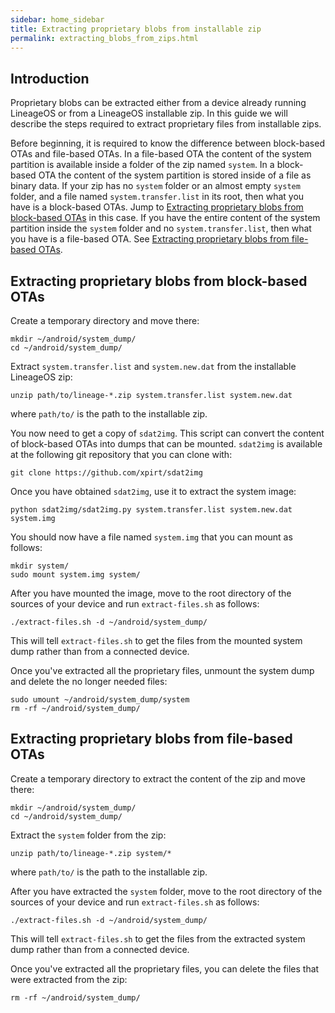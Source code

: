 ```yaml
---
sidebar: home_sidebar
title: Extracting proprietary blobs from installable zip
permalink: extracting_blobs_from_zips.html
---
```

## Introduction

Proprietary blobs can be extracted either from a device already running LineageOS or from a LineageOS installable zip. In this guide we will describe the steps required to extract proprietary files from installable zips.

Before beginning, it is required to know the difference between block-based OTAs and file-based OTAs. In a file-based OTA the content of the system partition is available inside a folder of the zip named `system`. In a block-based OTA the content of the system partition is stored inside of a file as binary data. If your zip has no `system` folder or an almost empty `system` folder, and a file named `system.transfer.list` in its root, then what you have is a block-based OTAs. Jump to [Extracting proprietary blobs from block-based OTAs](#extracting-proprietary-blobs-from-block-based-otas) in this case. If you have the entire content of the system partition inside the `system` folder and no `system.transfer.list`, then what you have is a file-based OTA. See [Extracting proprietary blobs from file-based OTAs](#extracting-proprietary-blobs-from-file-based-otas).

## Extracting proprietary blobs from block-based OTAs

Create a temporary directory and move there:

```
mkdir ~/android/system_dump/
cd ~/android/system_dump/
```

Extract `system.transfer.list` and `system.new.dat` from the installable LineageOS zip:

```
unzip path/to/lineage-*.zip system.transfer.list system.new.dat
```
where `path/to/` is the path to the installable zip.

You now need to get a copy of `sdat2img`. This script can convert the content of block-based OTAs into dumps that can be mounted. `sdat2img` is available at the following git repository that you can clone with:

```
git clone https://github.com/xpirt/sdat2img
```

Once you have obtained `sdat2img`, use it to extract the system image:

```
python sdat2img/sdat2img.py system.transfer.list system.new.dat system.img
```

You should now have a file named `system.img` that you can mount as follows:

```
mkdir system/
sudo mount system.img system/
```

After you have mounted the image, move to the root directory of the sources of your device and run `extract-files.sh` as follows:

```
./extract-files.sh -d ~/android/system_dump/
```
This will tell `extract-files.sh` to get the files from the mounted system dump rather than from a connected device.

Once you've extracted all the proprietary files, unmount the system dump and delete the no longer needed files:

```
sudo umount ~/android/system_dump/system
rm -rf ~/android/system_dump/
```

## Extracting proprietary blobs from file-based OTAs

Create a temporary directory to extract the content of the zip and move there:

```
mkdir ~/android/system_dump/
cd ~/android/system_dump/
```

Extract the `system` folder from the zip:

```
unzip path/to/lineage-*.zip system/*
```
where `path/to/` is the path to the installable zip.

After you have extracted the `system` folder, move to the root directory of the sources of your device and run `extract-files.sh` as follows:

```
./extract-files.sh -d ~/android/system_dump/
```
This will tell `extract-files.sh` to get the files from the extracted system dump rather than from a connected device.

Once you've extracted all the proprietary files, you can delete the files that were extracted from the zip:

```
rm -rf ~/android/system_dump/
```
